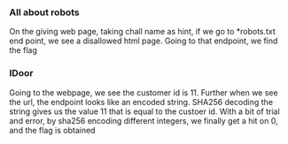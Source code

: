 ### All about robots
On the giving web page, taking chall name as hint, if we go to *robots.txt end point, we see a disallowed html page. Going to that endpoint, we find the flag

### IDoor
Going to the webpage, we see the customer id is 11. Further when we see the url, the endpoint looks like an encoded string. SHA256 decoding the string gives us the value 11 that is equal to the
custoer id. With a bit of trial and error, by sha256 encoding different integers, we finally get a hit on 0, and the flag is obtained

###

###

###

###
